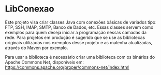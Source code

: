 # LibConexao

Este projeto visa criar classes Java com conexões básicas de variados tipo: FTP, SSH, IMAP, SMTP, Banco de Dados, etc. Essas classes servem como exemplos para quem deseja iniciar a programação nessas camadas da rede. Para projetos em produção é sugerido que se use as bibliotecas originais utilizadas nos exemplos desse projeto e as matenha atualizadas, através do Maven por exemplo.

Para usar a biblioteca é necessário criar uma biblioteca com os binários do Apache Commons Net, disponíveis em: https://commons.apache.org/proper/commons-net/index.html
